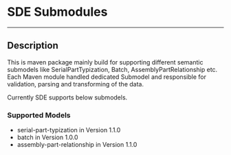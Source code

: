  # SDE Submodules
---
## Description
This is maven package mainly build for supporting different semantic submodels like SerialPartTypization, Batch, AssemblyPartRelationship etc. 
Each Maven module handled dedicated Submodel and responsible for validation, parsing and transforming of the data.

Currently SDE supports below submodels.
 
### Supported Models

- serial-part-typization in Version 1.1.0
- batch in Version 1.0.0
- assembly-part-relationship in Version 1.1.0

